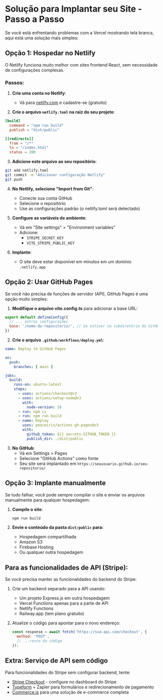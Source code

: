 # Solução para Implantar seu Site - Passo a Passo

Se você está enfrentando problemas com a Vercel mostrando tela branca, aqui está uma solução mais simples:

## Opção 1: Hospedar no Netlify

O Netlify funciona muito melhor com sites frontend React, sem necessidade de configurações complexas.

### Passos:

1. **Crie uma conta no Netlify**:
   - Vá para [netlify.com](https://netlify.com) e cadastre-se (gratuito)

2. **Crie o arquivo `netlify.toml` na raiz do seu projeto**:

```toml
[build]
  command = "npm run build"
  publish = "dist/public"

[[redirects]]
  from = "/*"
  to = "/index.html"
  status = 200
```

3. **Adicione este arquivo ao seu repositório**:

```bash
git add netlify.toml
git commit -m "Adicionar configuração Netlify"
git push
```

4. **No Netlify, selecione "Import from Git"**:
   - Conecte sua conta GitHub
   - Selecione o repositório
   - Use as configurações padrão (o netlify.toml será detectado)

5. **Configure as variáveis de ambiente**:
   - Vá em "Site settings" > "Environment variables"
   - Adicione:
     - `STRIPE_SECRET_KEY` 
     - `VITE_STRIPE_PUBLIC_KEY`

6. **Implante**:
   - O site deve estar disponível em minutos em um domínio `.netlify.app`

## Opção 2: Usar GitHub Pages

Se você não precisa de funções de servidor (API), GitHub Pages é uma opção muito simples:

1. **Modifique o arquivo vite.config.ts** para adicionar a base URL:

```js
export default defineConfig({
  // ... outras configurações
  base: '/nome-do-repositorio/', // Se estiver no subdiretório do GitHub Pages
})
```

2. **Crie o arquivo `.github/workflows/deploy.yml`**:

```yaml
name: Deploy to GitHub Pages

on:
  push:
    branches: [ main ]

jobs:
  build:
    runs-on: ubuntu-latest
    steps:
      - uses: actions/checkout@v3
      - uses: actions/setup-node@v3
        with:
          node-version: 16
      - run: npm ci
      - run: npm run build
      - name: Deploy
        uses: peaceiris/actions-gh-pages@v3
        with:
          github_token: ${{ secrets.GITHUB_TOKEN }}
          publish_dir: ./dist/public
```

3. **No GitHub**:
   - Vá em Settings > Pages
   - Selecione "GitHub Actions" como fonte
   - Seu site será implantado em `https://seuusuario.github.io/seu-repositorio/`

## Opção 3: Implante manualmente

Se tudo falhar, você pode sempre compilar o site e enviar os arquivos manualmente para qualquer hospedagem:

1. **Compile o site**:
   ```bash
   npm run build
   ```

2. **Envie o conteúdo da pasta `dist/public` para:**
   - Hospedagem compartilhada
   - Amazon S3
   - Firebase Hosting
   - Ou qualquer outra hospedagem

## Para as funcionalidades de API (Stripe):

Se você precisa manter as funcionalidades do backend do Stripe:

1. Crie um backend separado para a API usando:
   - Um projeto Express.js em outra hospedagem
   - Vercel Functions apenas para a parte de API
   - Netlify Functions
   - Railway.app (tem plano gratuito)

2. Atualize o código para apontar para o novo endereço:
   ```js
   const response = await fetch('https://sua-api.com/checkout', {
     method: 'POST',
     // ...resto do código
   });
   ```

## Extra: Serviço de API sem código

Para funcionalidades do Stripe sem configurar backend, tente:

- [Stripe Checkout](https://stripe.com/docs/payments/checkout) - configure no dashboard do Stripe
- [Typeform](https://www.typeform.com) + Zapier para formulários e redirecionamento de pagamento
- [Commerce.js](https://commercejs.com/) para uma solução de e-commerce completa